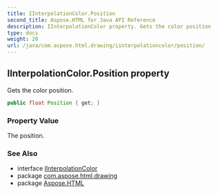 ```yaml
---
title: IInterpolationColor.Position
second_title: Aspose.HTML for Java API Reference
description: IInterpolationColor property. Gets the color position
type: docs
weight: 20
url: /java/com.aspose.html.drawing/iinterpolationcolor/position/
---
```

## IInterpolationColor.Position property

Gets the color position.

```java
public float Position { get; }
```

### Property Value

The position.

### See Also

* interface [IInterpolationColor](../)
* package [com.aspose.html.drawing](../../iinterpolationcolor/)
* package [Aspose.HTML](../../../)
